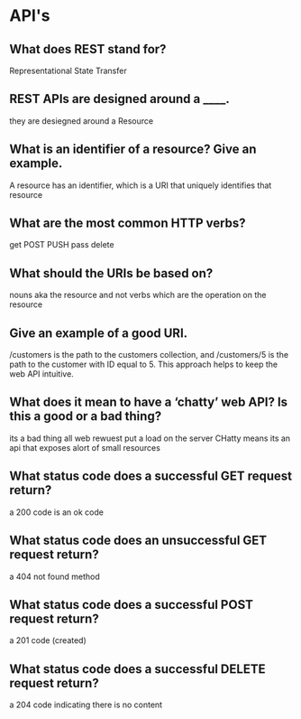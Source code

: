 # API's

## **What does REST stand for?**
Representational State Transfer

## **REST APIs are designed around a ____.**
they are desiegned around a Resource

## **What is an identifier of a resource? Give an example.**
A resource has an identifier, which is a URI that uniquely identifies that resource


## **What are the most common HTTP verbs?**
get POST PUSH pass delete
 

## **What should the URIs be based on?**
nouns aka the resource and not verbs which are the operation on the resource


## **Give an example of a good URI.**
/customers is the path to the customers collection, and /customers/5 is the path to the customer with ID equal to 5. This approach helps to keep the web API intuitive.


## **What does it mean to have a ‘chatty’ web API? Is this a good or a bad thing?**
its a  bad thing all web rewuest put a load on the server CHatty means its an api that exposes alort of small resources


## **What status code does a successful GET request return?** 
a 200 code is an ok code 


## **What status code does an unsuccessful GET request return?**
a 404 not found method 


## **What status code does a successful POST request return?** 
a 201 code (created)


## **What status code does a successful DELETE request return?**
a 204 code indicating there is no content

